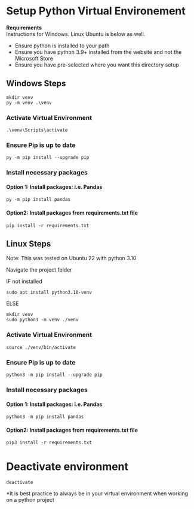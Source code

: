 # Setup Python Virtual Environement

**Requirements**  
Instructions for Windows. Linux Ubuntu is below as well. 
  
* Ensure python is installed to your path  
* Ensure you have python 3.9+ installed from the website and not the Microsoft Store  
* Ensure you have pre-selected where you want this directory setup  
  
## Windows Steps
    mkdir venv
    py -m venv .\venv

### Activate Virtual Environment
    .\venv\Scripts\activate
### Ensure Pip is up to date
    py -m pip install --upgrade pip

### Install necessary packages

#### Option 1: Install packages: i.e. Pandas
    py -m pip install pandas
    
#### Option2: Install packages from requirements.txt file
    pip install -r requirements.txt
    
## Linux Steps
Note: This was tested on Ubuntu 22 with python 3.10  

Navigate the project folder  

IF not installed 

    sudo apt install python3.10-venv
    
ELSE  

    mkdir venv
    sudo python3 -m venv ./venv

### Activate Virtual Environment
    source ./venv/bin/activate
### Ensure Pip is up to date
    python3 -m pip install --upgrade pip

### Install necessary packages

#### Option 1: Install packages: i.e. Pandas
    python3 -m pip install pandas
    
#### Option2: Install packages from requirements.txt file
    pip3 install -r requirements.txt

# Deactivate environment

    deactivate
    
*It is best practice to always be in your virtual environment when working on a python project
